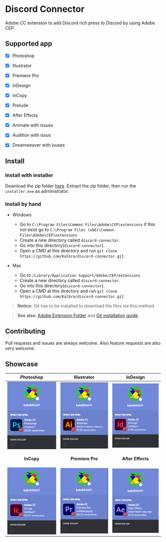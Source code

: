 # Discord Connector
Adobe CC extension to add Discord rich press to Discord by using Adobe CEP.


## Supported app
- [x] Photoshop 
- [x] Illustrator
- [x] Premiere Pro
- [x] InDesign
- [x] InCopy
- [x] Prelude
- [x] After Effects
- [x] Animate with issues
- [x] Audition with issus
- [x] Dreamweaver with isuses


## Install
### Install with installer
Download the zip folder [here](https://github.com/Kalbra/discord-connector/releases/download/v1.1/windows_installer.zip). Extract the zip folder, then run the `installer.exe` as administrator.

### Install by hand

- Windows
    - Go to `C:\Program Files\Common Files\Adobe\CEP\extensions` if this not exist go to `C:\Program Files (x86)\Common Files\Adobe\CEP\extensions`
    - Create a new directory called `discord-connector`.
    - Go into this directory(`discord-connector`).
    - Open a CMD at this directory and run `git clone https://github.com/Kalbra/discord-connector.git`.


- Mac
    - Go to `/Library/Application Support/Adobe/CEP/extensions`
    - Create a new directory called `discord-connector`.
    - Go into this directory(`discord-connector`).
    - Open a CMD at this directory and run `git clone https://github.com/Kalbra/discord-connector.git`.

> **Notice**: Git has to be installed to download the files via this method.

> **See also**: [Adobe Extension Folder](https://github.com/Adobe-CEP/CEP-Resources/blob/master/CEP_9.x/Documentation/CEP%209.0%20HTML%20Extension%20Cookbook.md#extension-folders) and [Git installation guide](https://www.atlassian.com/git/tutorials/install-git).

## Contributing
Pull requests and issues are always welcome. Also feature requests are also very welcome.

## Showcase

|Photoshop|Illustrator|InDesign|
|---------|-----------|--------|
|![Photoshop](docs/Screenshot-photoshop.png)|![Illustrator](docs/Screenshot-illustrator.png)|![InDesign](docs/Screenshot-indesign.png)|
|<p align="center"><strong>InCopy</strong></p>|<p align="center"><strong>Premiere Pro</strong></p>|<p align="center"><strong>After Effects</strong></p>|
|![InCopy](docs/Screenshot-incopy.png)|![InCopy](docs/Screenshot-premierepro.png)|![After Effects](docs/Screenshot-aftereffects.png)|

